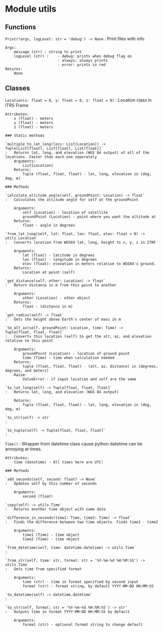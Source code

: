 Module utils
============

Functions
---------

    
`Print(*args, logLevel: str = 'debug') ‑> None`
:   Print files with info
    
    Args:
        message (str) : string to print
        logLevel (str) :    - debug: prints when debug flag on
                            - always: always prints
                            - error: prints in red
    Returns:
        None

Classes
-------

`Location(x: float = 0, y: float = 0, z: float = 0)`
:   Location class in ITRS Frame
    
    Attributes:
        x (float) - meters
        y (float) - meters
        z (float) - meters

    ### Static methods

    `multiple_to_lat_long(locs: List[Location]) ‑> Tuple[List[float], List[float], List[float]]`
    :   Returns lat, long, and elevation (WGS 84 output) of all of the locations. Faster than each one seperately
        Arguments:
            List[Location]
        Returns:
            Tuple (float, float, float) - lat, long, elevation in (deg, deg, m)

    ### Methods

    `calculate_altitude_angle(self, groundPoint: Location) ‑> float`
    :   Calculates the altitude angle for self at the groundPoint
        
        Arguments:
            self (Location) - location of satellite
            groundPoint (Location) - point where you want the altitude at
        Returns:
            float - angle in degrees

    `from_lat_long(self, lat: float, lon: float, elev: float = 0) ‑> utils.Location`
    :   Converts location from WGS84 lat, long, height to x, y, z in ITRF
        
        Arguments:
            lat (float) - latitude in degrees
            lon (float) - longitude in degrees
            elev (float)- elevation in meters relative to WGS84's ground.
        Returns:
            Location at point (self)

    `get_distance(self, other: Location) ‑> float`
    :   Return distance in m from this point to another
        
        Arguments:
            other (Location) - other object
        Returns:
            float - (distance in m)

    `get_radius(self) ‑> float`
    :   Gets the height above Earth's center of mass in m

    `to_alt_az(self, groundPoint: Location, time: Time) ‑> Tuple[float, float, float]`
    :   Converts this location (self) to get the alt, az, and elevation relative to this point
        
        Arguments:
            groundPoint (Location) - location of ground point
            time (Time) - time when calculation needed
        Returns:
            tuple (float, float, float) - (alt, az, distance) in (degrees, degrees, and meters)
        Raise:
            ValueError - if input location and self are the same

    `to_lat_long(self) ‑> Tuple[float, float, float]`
    :   Returns lat, long, and elevation (WGS 84 output)
        
        Returns:
            Tuple (float, float, float) - lat, long, elevation in (deg, deg, m)

    `to_str(self) ‑> str`
    :

    `to_tuple(self) ‑> Tuple[float, float, float]`
    :

`Time()`
:   Wrapper from datetime class cause python datetime can be annoying at times.
    
    Attributes:
        time (datetime) - All times here are UTC!

    ### Methods

    `add_seconds(self, second: float) ‑> None`
    :   Updates self by this number of seconds
        
        Arguments:
            second (float)

    `copy(self) ‑> utils.Time`
    :   Returns another time object with same date

    `difference_in_seconds(time1: Time, time2: Time) ‑> float`
    :   Finds the difference between two time objects. Finds time1 - time2
        
        Arguments:
            time1 (Time) - time object
            time2 (Time) - time object

    `from_datetime(self, time: datetime.datetime) ‑> utils.Time`
    :

    `from_str(self, time: str, format: str = '%Y-%m-%d %H:%M:%S') ‑> utils.Time`
    :   Gets time from specified format
        
        Arguments:
            time (str) - time in format specified by second input
            format (str) - format string, by default YYYY-MM-DD HH:MM:SS

    `to_datetime(self) ‑> datetime.datetime`
    :

    `to_str(self, format: str = '%Y-%m-%d %H:%M:%S') ‑> str`
    :   Outputs time in format YYYY-MM-DD HH:MM:SS by default
        
        Arguments:
            format (str) - optional format string to change default